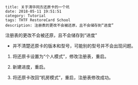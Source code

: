 ```
title: 关于清华同方还原卡的一个坑
date: 2018-05-11 19:51:51
category: Tutorial
tags: THTF RestoreCard School
description: 注册表的更改不会被还原，且不会储存到“进度”
```

注册表的更改不会被还原，且不会储存到“进度”

* 并不清楚还原卡的版本和型号，可能别的型号并不会出现问题。


1. 将还原卡设置为“个人模式”，修改注册表，重启。

2. 新建进度，重启。

3. 将还原卡改回“机房模式”，重启，注册表修改成功。
